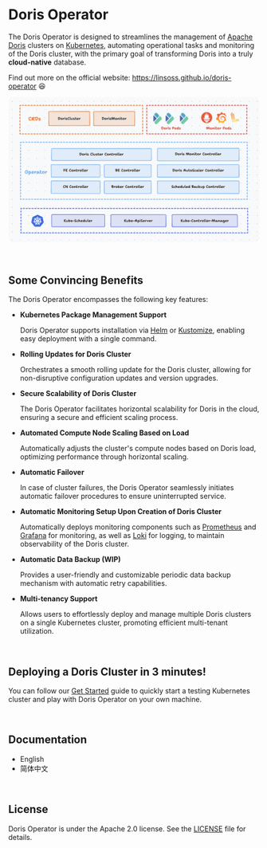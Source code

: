 # Doris Operator
The Doris Operator is designed to streamlines the management of [Apache Doris](https://github.com/apache/doris) clusters on [Kubernetes](https://kubernetes.io/), automating operational tasks and monitoring of the Doris cluster, with the primary goal of transforming Doris into a truly **cloud-native** database.

Find out more on the official website: https://linsoss.github.io/doris-operator 😆

![image-20231012171944138](static/operator-architecture.png)

<br/>

## Some Convincing Benefits

The Doris Operator encompasses the following key features:

- **Kubernetes Package Management Support**

  Doris Operator supports installation via [Helm](https://helm.sh/) or [Kustomize](https://kustomize.io/), enabling easy deployment with a single command.

- **Rolling Updates for Doris Cluster**

  Orchestrates a smooth rolling update for the Doris cluster, allowing for non-disruptive configuration updates and version upgrades.

- **Secure Scalability of Doris Cluster**

  The Doris Operator facilitates horizontal scalability for Doris in the cloud, ensuring a secure and efficient scaling process.

- **Automated Compute Node Scaling Based on Load**

  Automatically adjusts the cluster's compute nodes based on Doris load, optimizing performance through horizontal scaling.

- **Automatic Failover**

  In case of cluster failures, the Doris Operator seamlessly initiates automatic failover procedures to ensure uninterrupted service.

- **Automatic Monitoring Setup Upon Creation of Doris Cluster**

  Automatically deploys monitoring components such as [Prometheus](https://prometheus.io/) and [Grafana](https://grafana.com/) for monitoring, as well as [Loki](https://grafana.com/oss/loki/) for logging, to maintain observability of the Doris cluster.

- **Automatic Data Backup (WIP)**

  Provides a user-friendly and customizable periodic data backup mechanism with automatic retry capabilities.

- **Multi-tenancy Support**

  Allows users to effortlessly deploy and manage multiple Doris clusters on a single Kubernetes cluster, promoting efficient multi-tenant utilization.

<br/>

## Deploying a Doris Cluster in 3 minutes!

You can follow our [Get Started]() guide to quickly start a testing Kubernetes cluster and play with Doris Operator on your own machine.

<br/>

## Documentation

- English
- 简体中文

<br/>

## License

Doris Operator is under the Apache 2.0 license. See the [LICENSE](LICENSE) file for details.

